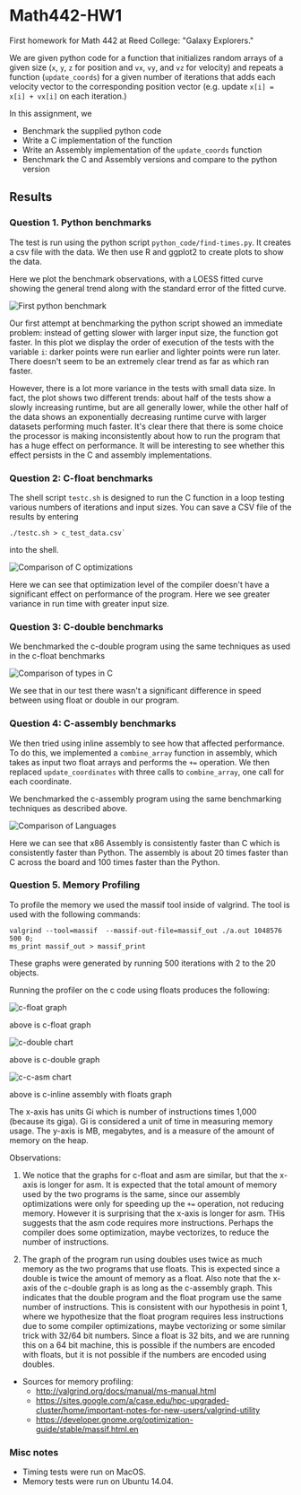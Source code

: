 # Math442-HW1
First homework for Math 442 at Reed College: "Galaxy Explorers."

We are given python code for a function that initializes random arrays of a given
size (`x`, `y`, `z` for position and `vx`, `vy`, and `vz` for velocity) and
repeats a function (`update_coords`) for a given number of iterations that adds
each velocity vector to the corresponding position vector (e.g. update
`x[i] = x[i] + vx[i]` on each iteration.)

In this assignment, we

- Benchmark the supplied python code
- Write a C implementation of the function
- Write an Assembly implementation of the `update_coords` function
- Benchmark the C and Assembly versions and compare to the python version

## Results

### Question 1. Python benchmarks

The test is run using the python script `python_code/find-times.py`. 
It creates a csv file with the data.
We then use R and ggplot2 to create plots to show the data.

Here we plot the benchmark observations, with a LOESS fitted curve showing the
general trend along with the standard error of the fitted curve.


![First python benchmark](https://raw.githubusercontent.com/wjones127/Math442-HW1/master/data_analysis/original_python_benchmark.jpeg)

Our first attempt at benchmarking the python script showed an immediate problem:
instead of getting slower with larger input size, the function got faster. In this
plot we display the order of execution of the tests with the variable `i`:
darker points were run earlier and lighter points were run later. There doesn't
seem to be an extremely clear trend as far as which ran faster.

However, there is a lot more variance in the tests with small data size. In fact,
the plot shows two different trends: about half of the tests show a slowly
increasing runtime, but are all generally lower, while the other half of the
data shows an exponentially decreasing runtime curve with larger datasets
performing much faster. It's clear there that there is some choice the processor
is making inconsistently about how to run the program that has a huge effect
on performance. It will be interesting to see whether this effect persists in
the C and assembly implementations.

### Question 2: C-float benchmarks

The shell script `testc.sh` is designed to run the C function in a loop testing
various numbers of iterations and input sizes. You can save a CSV file of the
results by entering 
```{sh}
./testc.sh > c_test_data.csv` 
```
into the shell.

![Comparison of C optimizations](https://raw.githubusercontent.com/wjones127/Math442-HW1/master/c_code/c_optimizations.png)

Here we can see that optimization level of the compiler doesn't have a significant
effect on performance of the program. Here we see greater variance in run time
with greater input size.

### Question 3: C-double benchmarks
We benchmarked the c-double program using the same techniques as used in the c-float benchmarks

![Comparison of types in C](https://raw.githubusercontent.com/wjones127/Math442-HW1/master/c_code/c_type.png)

We see that in our test there wasn't a significant difference in speed between using float or double in our program.

### Question 4: C-assembly benchmarks
We then tried using inline assembly to see how that affected performance. 
To do this, we implemented a `combine_array` function in assembly, which takes as input two float arrays and performs the `+=` operation.
We then replaced `update_coordinates` with three calls to `combine_array`, one call for each coordinate. 

We benchmarked the c-assembly program using the same benchmarking techniques as described above.

![Comparison of Languages](https://raw.githubusercontent.com/wjones127/Math442-HW1/master/data_analysis/lang_comparison.png)

Here we can see that x86 Assembly is consistently faster than C which is
consistently faster than Python. The assembly is about 20 times faster than
C across the board and 100 times faster than the Python.

### Question 5. Memory Profiling
To profile the memory we used the massif tool inside of valgrind.
The tool is used with the following commands:
```
valgrind --tool=massif  --massif-out-file=massif_out ./a.out 1048576 500 0;
ms_print massif_out > massif_print
```
These graphs were generated by running 500 iterations with 2 to the 20 objects. 

Running the profiler on the c code using floats produces the following:

![c-float graph](https://raw.githubusercontent.com/wjones127/Math442-HW1/master/memory_analysis/massif_graph_c_float.png)

above is c-float graph

![c-double chart](https://raw.githubusercontent.com/wjones127/Math442-HW1/master/memory_analysis/massif_graph_c_double.png)

above is c-double graph

![c-c-asm chart](https://raw.githubusercontent.com/wjones127/Math442-HW1/master/memory_analysis/massif_graph_asm.png)

above is c-inline assembly with floats graph

The x-axis has units Gi which is number of instructions times 1,000 (because its giga).
Gi is considered a unit of time in measuring memory usage. 
The y-axis is MB, megabytes, and is a measure of the amount of memory on the heap.

Observations: 

1. We notice that the graphs for c-float and asm are similar, but that the x-axis is longer for asm. 
It is expected that the total amount of memory used by the two programs is the same, since our assembly optimizations were only for speeding up the `+=` operation, not reducing memory. However it is surprising that the x-axis is longer for asm. THis suggests that the asm code requires more instructions. Perhaps the compiler does some optimization, maybe vectorizes, to reduce the number of instructions.

1. The graph of the program run using doubles uses twice as much memory as the two programs that use floats. This is expected since a double is twice the amount of memory as a float. Also note that the x-axis of the c-double graph is as long as the c-assembly graph. This indicates that the double program and the float program use the same number of instructions. This is consistent with our hypothesis in point 1, where we hypothesize that the float program requires less instructions due to some compiler optimizations, maybe vectorizing or some similar trick with 32/64 bit numbers. Since a float is 32 bits, and we are running this on a 64 bit machine, this is possible if the numbers are encoded with floats, but it is not possible if the numbers are encoded using doubles. 

- Sources for memory profiling:
    - http://valgrind.org/docs/manual/ms-manual.html
    - https://sites.google.com/a/case.edu/hpc-upgraded-cluster/home/important-notes-for-new-users/valgrind-utility
    - https://developer.gnome.org/optimization-guide/stable/massif.html.en

### Misc notes
- Timing tests were run on MacOS.
- Memory tests were run on Ubuntu 14.04. 

